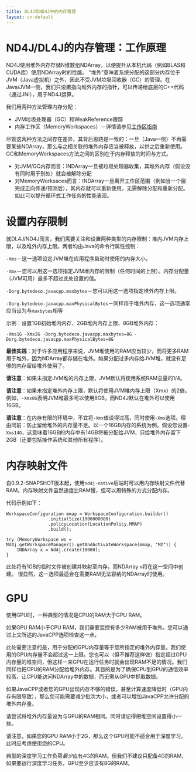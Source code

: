 ```yaml
---
title: DL4J和ND4J中的内存管理
layout: cn-default
---
```


# ND4J/DL4J的内存管理：工作原理

ND4J使用堆外内存存储N维数组NDArray，以便提升从本机代码（例如BLAS和CUDA库）使用NDArray时的性能。
“堆外”意味着系统分配的这部分内存位于JVM（Java虚拟机）之外，因此不受JVM垃圾回收器（GC）的管理。在Java/JVM一侧，我们只设置指向堆外内存的指针，可以传递给底层的C++代码（通过JNI），用于ND4J运算。

我们用两种方法管理内存分配：

- JVM垃圾处理器（GC）和WeakReference跟踪
- 内存工作区（MemoryWorkspaces）－详情请参见[工作区指南](https://deeplearning4j.org/workspaces)

尽管这两种方法之间存在差异，其背后思路是一致的：一旦（Java一侧）不再需要某些NDArray，那么与之相关联的堆外内存应当被释放，以供之后重新使用。GC和MemoryWorkspaces方法之间的区别在于内存释放的时间与方式。

- 对JVM/GC内存而言：INDArray一旦被垃圾处理器收集，其堆外内存（假设没有同时用于别处）就会被解除分配
- 对MemoryWorksaces而言：INDArray一旦离开工作区范围（例如当一个层完成正向传递/预测后），其内存就可以重新使用，无需解除分配和重新分配。  如此可以提升循环式工作任务的性能表现。


# 设置内存限制

就DL4J/ND4J而言，我们需要关注和设置两种类型的内存限制：堆内JVM内存上限，以及堆外内存上限。两者均由Java的命令行属性控制：

`-Xms`－这一选项设定JVM堆在应用程序启动时使用的内存大小。

`-Xmx`－您可以用这一选项指定JVM堆内存的限制（任何时间的上限）。内存分配量（JVM可用）最多不超过此处设置的值。

`-Dorg.bytedeco.javacpp.maxbytes`－您可以用这一选项指定堆外内存上限。

`-Dorg.bytedeco.javacpp.maxPhysicalBytes`－同样用于堆外内存，这一选项通常应当设为与`maxbytes`相等

示例：设置1GB初始堆内内存、2GB堆内内存上限、8GB堆外内存：

```-Xms1G -Xmx2G -Dorg.bytedeco.javacpp.maxbytes=8G -Dorg.bytedeco.javacpp.maxPhysicalBytes=8G```

**最佳实践**：对于许多应用程序来说，JVM堆使用的RAM应当较少，而将更多RAM用于堆外，因为NDArray都存储在堆外。如果分配过多内存给JVM堆，就没有足够的内存留给堆外使用了。


**请注意**：如果未指定JVM堆的内存上限，JVM默认将使用系统RAM总量的1/4。

**请注意**：如果未指定堆外内存上限，默认将使用JVM堆内存上限（Xmx）的2倍。例如，`-Xmx8G`表明JVM堆最多可以使用8GB，而ND4J默认在堆外可以使用16GB。

**请注意**：在内存有限的环境中，不宜将`-Xmx`值设得过高，同时使用`-Xms`选项。理由同前：防止留给堆外的内存量不足。以一个16GB内存的系统为例。假设您设置`-Xms14G`，这意味着16GB的内存中有14GB将被分配给JVM，只给堆外内存留下2GB（还要包括操作系统和其他所有程序）。


# 内存映射文件

自0.9.2-SNAPSHOT版本起，使用`nd4j-native`后端时可以用内存映射文件代替RAM。内存映射文件虽然速度比RAM慢，但可以用特殊的方式分配内存。

代码示例如下：

```
WorkspaceConfiguration mmap = WorkspaceConfiguration.builder()
                .initialSize(1000000000)
                .policyLocation(LocationPolicy.MMAP)
                .build();
                
try (MemoryWorkspace ws = Nd4j.getWorkspaceManager().getAndActivateWorkspace(mmap, "M2")) {
    INDArray x = Nd4j.create(10000);
}
``` 
此处将有1GB的临时文件被创建并映射至内存，而NDArray `x`将在这一空间中创建。
很显然，这一选项最适合在需要RAM无法容纳的NDArray时使用。



# GPU

使用GPU时，一种典型的情况是CPU的RAM大于GPU RAM。

如果GPU RAM小于CPU RAM，我们需要监控有多少RAM被用于堆外。您可以通过上文所述的JavaCPP选项检查这一点。

此处需要注意的是，用于分配的GPU内存量等于您所指定的堆外内存量。我们使用的GPU内存量不会超过这一上限。您也可以（但不推荐这样做）指定超过GPU内存量的堆空间，但这样一来GPU在运行任务时就会出现RAM不足的情况。我们同样也把CPU的RAM分配给堆外内存。其目的是为了确保CPU到GPU的通信效率较高，让CPU能访问NDArray中的数据，而无需从GPU中抓取数据。

如果JavaCPP或者您的GPU出现内存不够的错误，甚至计算速度降低时（GPU内存有限导致），那么您可能需要减少批次大小，或者可以增加JavaCPP允许分配的堆外内存量。

请尝试将堆外内存量设为与GPU的RAM相同。同时请记得把堆空间设置得小一些。

请注意，如果您的GPU RAM小于2G，那么这个GPU可能不适合用于深度学习。此时应考虑使用您的CPU。

典型的深度学习工作负荷*最少*应有4G的RAM。但我们不建议只配备4G的RAM，如果要运行深度学习任务，GPU至少应该有8G的RAM。
